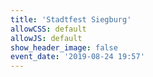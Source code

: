 ```yaml
---
title: 'Stadtfest Siegburg'
allowCSS: default
allowJS: default
show_header_image: false
event_date: '2019-08-24 19:57'
---
```



